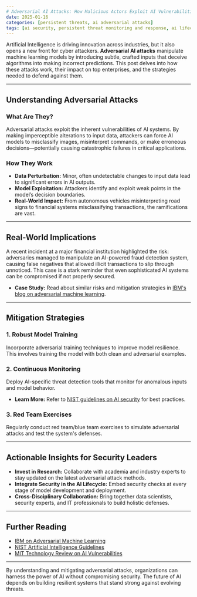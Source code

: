 ```yaml
---
# Adversarial AI Attacks: How Malicious Actors Exploit AI Vulnerabilities  
date: 2025-01-16
categories: [persistent threats, ai adversarial attacks]
tags: [ai security, persistent threat monitoring and response, ai lifecycle]  
---
```


Artificial Intelligence is driving innovation across industries, but it also opens a new front for cyber attackers. **Adversarial AI attacks** manipulate machine learning models by introducing subtle, crafted inputs that deceive algorithms into making incorrect predictions. This post delves into how these attacks work, their impact on top enterprises, and the strategies needed to defend against them.

---

## Understanding Adversarial Attacks

### What Are They?  
Adversarial attacks exploit the inherent vulnerabilities of AI systems. By making imperceptible alterations to input data, attackers can force AI models to misclassify images, misinterpret commands, or make erroneous decisions—potentially causing catastrophic failures in critical applications.

### How They Work  
- **Data Perturbation:** Minor, often undetectable changes to input data lead to significant errors in AI outputs.  
- **Model Exploitation:** Attackers identify and exploit weak points in the model’s decision boundaries.  
- **Real-World Impact:** From autonomous vehicles misinterpreting road signs to financial systems misclassifying transactions, the ramifications are vast.

---

## Real-World Implications

A recent incident at a major financial institution highlighted the risk: adversaries managed to manipulate an AI-powered fraud detection system, causing false negatives that allowed illicit transactions to slip through unnoticed. This case is a stark reminder that even sophisticated AI systems can be compromised if not properly secured.

- **Case Study:** Read about similar risks and mitigation strategies in [IBM's blog on adversarial machine learning](https://www.ibm.com/blogs/cloud-computing/2020/06/10/what-is-adversarial-machine-learning/).

---

## Mitigation Strategies

### 1. Robust Model Training  
Incorporate adversarial training techniques to improve model resilience. This involves training the model with both clean and adversarial examples.

### 2. Continuous Monitoring  
Deploy AI-specific threat detection tools that monitor for anomalous inputs and model behavior.  
- **Learn More:** Refer to [NIST guidelines on AI security](https://www.nist.gov/artificial-intelligence) for best practices.

### 3. Red Team Exercises  
Regularly conduct red team/blue team exercises to simulate adversarial attacks and test the system's defenses.

---

## Actionable Insights for Security Leaders

- **Invest in Research:** Collaborate with academia and industry experts to stay updated on the latest adversarial attack methods.
- **Integrate Security in the AI Lifecycle:** Embed security checks at every stage of model development and deployment.
- **Cross-Disciplinary Collaboration:** Bring together data scientists, security experts, and IT professionals to build holistic defenses.

---

## Further Reading

- [IBM on Adversarial Machine Learning](https://www.ibm.com/blogs/cloud-computing/2020/06/10/what-is-adversarial-machine-learning/)  
- [NIST Artificial Intelligence Guidelines](https://www.nist.gov/artificial-intelligence)  
- [MIT Technology Review on AI Vulnerabilities](https://www.technologyreview.com/)

---

By understanding and mitigating adversarial attacks, organizations can harness the power of AI without compromising security. The future of AI depends on building resilient systems that stand strong against evolving threats.
